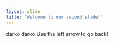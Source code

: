 ```yaml
---
layout: slide
title: "Welcome to our second slide!"
---
```

darko darko
Use the left arrow to go back!
